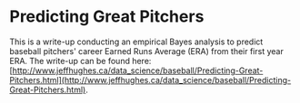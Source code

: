 # Predicting Great Pitchers

This is a write-up conducting an empirical Bayes analysis to predict baseball pitchers' career Earned Runs Average (ERA) from their first year ERA. The write-up can be found here: [http://www.jeffhughes.ca/data_science/baseball/Predicting-Great-Pitchers.html](http://www.jeffhughes.ca/data_science/baseball/Predicting-Great-Pitchers.html).